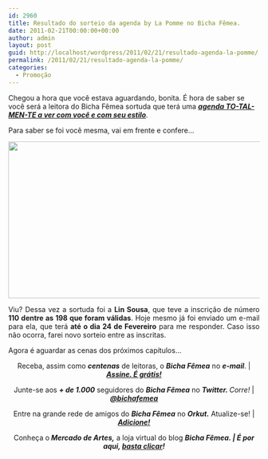 ```yaml
---
id: 2960
title: Resultado do sorteio da agenda by La Pomme no Bicha Fêmea.
date: 2011-02-21T00:00:00+00:00
author: admin
layout: post
guid: http://localhost/wordpress/2011/02/21/resultado-agenda-la-pomme/
permalink: /2011/02/21/resultado-agenda-la-pomme/
categories:
  - Promoção
---
```

Chegou a hora que você estava aguardando, bonita. É hora de saber se você será a leitora do Bicha Fêmea sortuda que terá uma **_[agenda TO-TAL-MEN-TE a ver com você e com seu estilo](http://www.trololodemulher.com.br/2011/02/07/sorteio-agenda-lapomme/)_**.

Para saber se foi você mesma, vai em frente e confere…

<!--more-->

<p style="text-align: center;">
  <a href="http://www.trololodemulher.com.br/blog/wp-content/uploads/2011/02/Resultado-Sorteio-Agenda-La-Pomme1.jpg"><img class="alignnone size-full wp-image-6031" title="Resultado Sorteio Agenda La Pomme1" src="http://www.trololodemulher.com.br/blog/wp-content/uploads/2011/02/Resultado-Sorteio-Agenda-La-Pomme1.jpg" alt="" width="598" height="314" /></a>
</p>

<p style="text-align: justify;">
  Viu? Dessa vez a sortuda foi a <strong>Lin Sousa</strong>, que teve a inscrição de número <strong>110 dentre as 198 que foram válidas</strong>. Hoje mesmo já foi enviado um e-mail para ela, que terá <strong>até o dia 24 de Fevereiro</strong> para me responder. Caso isso não ocorra, farei novo sorteio entre as inscritas.
</p>

Agora é aguardar as cenas dos próximos capítulos…

<p style="text-align: center;">
  Receba, assim como <strong><em>centenas</em></strong> de leitoras, o <strong><em>Bicha Fêmea</em></strong> no <strong><em>e-mail</em></strong>. | <strong><em><a href="http://feedburner.google.com/fb/a/mailverify?uri=blogbichafemea&loc=pt_BR">Assine. É grátis!</a></em></strong>
</p>

<p style="text-align: center;">
  Junte-se aos <strong><em>+ de 1.000</em></strong> seguidores do <strong><em>Bicha Fêmea</em></strong> no <em><strong>Twitter. </strong>Corre!</em> | <strong><em><a href="http://twitter.com/bichafemea">@bichafemea</a></em></strong>
</p>

<p style="text-align: center;">
  Entre na grande rede de amigos do <strong><em>Bicha Fêmea</em></strong> no <strong><em>Orkut.</em></strong> Atualize-se! | <strong><em><a href="http://www.orkut.com.br/Main#Profile?uid=5161612886294499900">Adicione!</a></em></strong>
</p>

<p style="text-align: center;">
  Conheça o<strong><em> Mercado de Artes,</em></strong> a loja virtual do blog <strong><em>Bicha Fêmea. | É por aqui, </em></strong><a href="http://www.trololodemulher.com.br/loja/"><strong><em>basta clicar</em></strong></a><strong><em>!</em></strong>
</p>